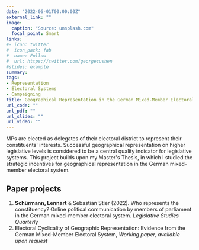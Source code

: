 ```yaml
---
date: "2022-06-01T00:00:00Z"
external_link: ""
image:
  caption: "Source: unsplash.com"
  focal_point: Smart
links:
#- icon: twitter
#  icon_pack: fab
#  name: Follow
#  url: https://twitter.com/georgecushen
#slides: example
summary: 
tags:
- Representation
- Electoral Systems
- Campaigning
title: Geographical Representation in the German Mixed-Member Electoral System
url_code: ""
url_pdf: ""
url_slides: ""
url_video: ""
---
```

MPs are elected as delegates of their electoral district to represent their constituents' interests. Successful geographical representation on higher legislative levels is considered to be a central quality indicator for legislative systems. This project builds upon my Master's Thesis, in which I studied the strategic incentives for geographical representation in the German mixed-member electoral system. 

## Paper projects 
1. __Schürmann, Lennart__ \& Sebastian Stier (2022). Who represents the constituency? Online political communication by members of parliament in the German mixed-member electoral system. _Legislative Studies Quarterly_ 
2. Electoral Cyclicality of Geographic Representation: Evidence from the German Mixed-Member Electoral System, _Working paper, available upon request_    

